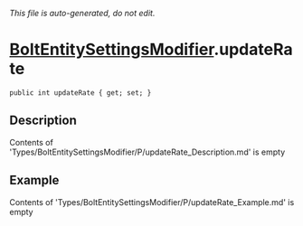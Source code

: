 *This file is auto-generated, do not edit.*

# [BoltEntitySettingsModifier](Types/BoltEntitySettingsModifier.md).updateRate
`public int updateRate { get; set; }`
## Description
Contents of 'Types/BoltEntitySettingsModifier/P/updateRate_Description.md' is empty
## Example
Contents of 'Types/BoltEntitySettingsModifier/P/updateRate_Example.md' is empty
